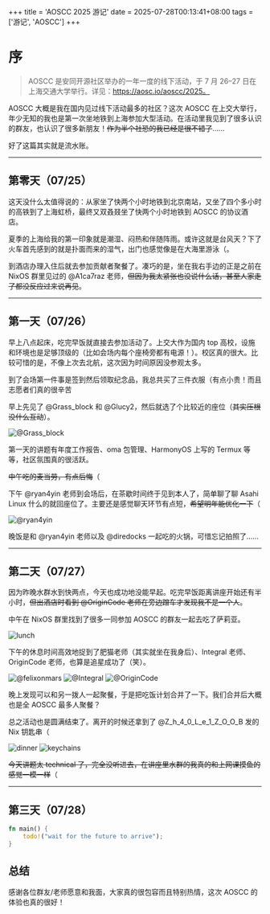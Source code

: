 +++
title = 'AOSCC 2025 游记'
date = 2025-07-28T00:13:41+08:00
tags = ['游记', 'AOSCC']
+++

# 序

> AOSCC 是安同开源社区举办的一年一度的线下活动，于 7 月 26–27 日在上海交通大学举行。详见：https://aosc.io/aoscc/2025。

AOSCC 大概是我在国内见过线下活动最多的社区？这次 AOSCC 在上交大举行，年少无知的我也是第一次坐地铁到上海参加大型活动。在活动里我见到了很多认识的群友，也认识了很多新朋友！~~作为半个社恐的我已经是很不错了~~……

好了这篇其实就是流水账。

---

## 第零天（07/25）

这天没什么太值得说的：从家坐了快两个小时地铁到北京南站，又坐了四个多小时的高铁到了上海虹桥，最终又双叒叕坐了快两个小时地铁到 AOSCC 的协议酒店。

夏季的上海给我的第一印象就是潮湿、闷热和伴随阵雨。或许这就是台风天？下了火车首先感到的就是扑面而来的湿气，出门也感觉像是在大海里游泳（。

到酒店办理入住后就去参加贡献者聚餐了。凑巧的是，坐在我右手边的正是之前在 NixOS 群里见过的 @A1ca7raz 老师，~~但因为我太紧张也没说什么话，甚至人家走了都没反应过来说再见~~。

---

## 第一天（07/26）

早上八点起床，吃完早饭就直接去参加活动了。上交大作为国内 top 高校，设施和环境也是足够顶级的（比如会场内每个座椅旁都有电源！）。校区真的很大。比较可惜的是，不像上次去北航，这次因为时间原因没参观太多。

到了会场第一件事是签到然后领取纪念品，我总共买了三件衣服（有点小贵！而且志愿者们真的很辛苦

早上先见了 @Grass_block 和 @Glucy2，然后就选了个比较近的座位（~~其实压根没什么互动~~）。

![@Grass_block](./meetup-grassblock.jpg)

第一天的讲题有年度工作报告、oma 包管理、HarmonyOS 上写的 Termux 等等，社区氛围真的很活跃。

~~中午吃的麦当劳，有点后悔~~（

下午 @ryan4yin 老师到会场后，在茶歇时间终于见到本人了，简单聊了聊 Asahi Linux 什么的就回座位了。主要还是感觉聊天环节有点短，~~希望明年能优化一下~~（

![@ryan4yin](./meetup-ryan4yin.jpg)

晚饭是和 @ryan4yin 老师以及 @diredocks 一起吃的火锅，可惜忘记拍照了……

---

## 第二天（07/27）

因为昨晚水群水到快两点，今天也成功地没能早起。吃完早饭距离讲座开始还有半小时，~~但出酒店时看到 @OriginCode 老师在旁边蹭车才发现我不是一个人~~。

中午在 NixOS 群里找到了很多一同参加 AOSCC 的群友一起去吃了萨莉亚。

![lunch](./meetup-07-27-lunch.jpg)

下午的休息时间高效地捉到了肥猫老师（其实就坐在我身后）、Integral 老师、OriginCode 老师，也算是追星成功了（笑）。

![@felixonmars](./meetup-felixonmars.jpg)
![@Integral](./meetup-integral.jpg)
![@OriginCode](./meetup-origincode.jpg)

晚上发现可以和另一拨人一起聚餐，于是把吃饭计划合并了一下。我们合并后大概也是全 AOSCC 最多人聚餐？

总之活动也是圆满结束了。离开的时候还拿到了 @Z_h_4_0_L_e_1_Z_O_O_B 发的 Nix 钥匙串（

![dinner](./meetup-07-27-dinner.jpg)
![keychains](./commandblock_keychains.jpg)

~~今天讲题太 technical 了，完全没听进去，在讲座里水群的我真的和上网课摸鱼的感觉一模一样~~（

---

## 第三天（07/28）

```rust
fn main() {
    todo!("wait for the future to arrive");
}
```

## 总结

感谢各位群友/老师愿意和我面，大家真的很包容而且特别热情，这次 AOSCC 的体验也真的很好！
